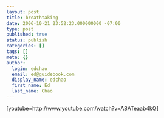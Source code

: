 ```yaml
---
layout: post
title: breathtaking
date: 2006-10-21 23:52:23.000000000 -07:00
type: post
published: true
status: publish
categories: []
tags: []
meta: {}
author:
  login: edchao
  email: ed@guidebook.com
  display_name: edchao
  first_name: Ed
  last_name: Chao
---
```

<p>[youtube=http://www.youtube.com/watch?v=A8ATeaab4kQ]</p>
